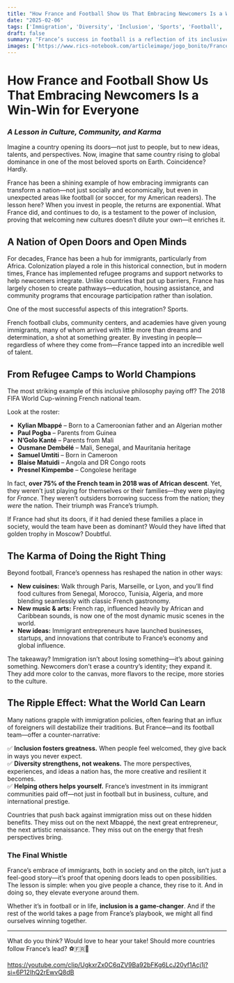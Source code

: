 ```yaml
---
title: "How France and Football Show Us That Embracing Newcomers Is a Win-Win for Everyone"
date: "2025-02-06"
tags: ['Immigration', 'Diversity', 'Inclusion', 'Sports', 'Football', 'France', 'Culture', 'Community', 'Success']
draft: false
summary: "France’s success in football is a reflection of its inclusive approach to immigration. This article explores how embracing newcomers strengthens a nation—on and off the field."
images: ['https://www.rics-notebook.com/articleimage/jogo_bonito/France.webp']
---
```


# **How France and Football Show Us That Embracing Newcomers Is a Win-Win for Everyone**  

### *A Lesson in Culture, Community, and Karma*  

Imagine a country opening its doors—not just to people, but to new ideas, talents, and perspectives. Now, imagine that same country rising to global dominance in one of the most beloved sports on Earth. Coincidence? Hardly.  

France has been a shining example of how embracing immigrants can transform a nation—not just socially and economically, but even in unexpected areas like football (or soccer, for my American readers). The lesson here? When you invest in people, the returns are exponential. What France did, and continues to do, is a testament to the power of inclusion, proving that welcoming new cultures doesn’t dilute your own—it enriches it.  

## **A Nation of Open Doors and Open Minds**  

For decades, France has been a hub for immigrants, particularly from Africa. Colonization played a role in this historical connection, but in modern times, France has implemented refugee programs and support networks to help newcomers integrate. Unlike countries that put up barriers, France has largely chosen to create pathways—education, housing assistance, and community programs that encourage participation rather than isolation.  

One of the most successful aspects of this integration? Sports.  

French football clubs, community centers, and academies have given young immigrants, many of whom arrived with little more than dreams and determination, a shot at something greater. By investing in people—regardless of where they come from—France tapped into an incredible well of talent.  

## **From Refugee Camps to World Champions**  

The most striking example of this inclusive philosophy paying off? The 2018 FIFA World Cup-winning French national team.  

Look at the roster:  
- **Kylian Mbappé** – Born to a Cameroonian father and an Algerian mother  
- **Paul Pogba** – Parents from Guinea  
- **N’Golo Kanté** – Parents from Mali  
- **Ousmane Dembélé** – Mali, Senegal, and Mauritania heritage  
- **Samuel Umtiti** – Born in Cameroon  
- **Blaise Matuidi** – Angola and DR Congo roots  
- **Presnel Kimpembe** – Congolese heritage  

In fact, **over 75% of the French team in 2018 was of African descent**. Yet, they weren’t just playing for themselves or their families—they were playing for *France*. They weren’t outsiders borrowing success from the nation; they *were* the nation. Their triumph was France’s triumph.  

If France had shut its doors, if it had denied these families a place in society, would the team have been as dominant? Would they have lifted that golden trophy in Moscow? Doubtful.  

## **The Karma of Doing the Right Thing**  

Beyond football, France’s openness has reshaped the nation in other ways:  
- **New cuisines:** Walk through Paris, Marseille, or Lyon, and you’ll find food cultures from Senegal, Morocco, Tunisia, Algeria, and more blending seamlessly with classic French gastronomy.  
- **New music & arts:** French rap, influenced heavily by African and Caribbean sounds, is now one of the most dynamic music scenes in the world.  
- **New ideas:** Immigrant entrepreneurs have launched businesses, startups, and innovations that contribute to France’s economy and global influence.  

The takeaway? Immigration isn’t about losing something—it’s about gaining something. Newcomers don’t erase a country’s identity; they expand it. They add more color to the canvas, more flavors to the recipe, more stories to the culture.  

## **The Ripple Effect: What the World Can Learn**  

Many nations grapple with immigration policies, often fearing that an influx of foreigners will destabilize their traditions. But France—and its football team—offer a counter-narrative:  

✅ **Inclusion fosters greatness.** When people feel welcomed, they give back in ways you never expect.  
✅ **Diversity strengthens, not weakens.** The more perspectives, experiences, and ideas a nation has, the more creative and resilient it becomes.  
✅ **Helping others helps yourself.** France’s investment in its immigrant communities paid off—not just in football but in business, culture, and international prestige.  

Countries that push back against immigration miss out on these hidden benefits. They miss out on the next Mbappé, the next great entrepreneur, the next artistic renaissance. They miss out on the energy that fresh perspectives bring.  

### **The Final Whistle**  

France’s embrace of immigrants, both in society and on the pitch, isn’t just a feel-good story—it’s proof that opening doors leads to open possibilities. The lesson is simple: when you give people a chance, they rise to it. And in doing so, they elevate everyone around them.  

Whether it’s in football or in life, **inclusion is a game-changer**. And if the rest of the world takes a page from France’s playbook, we might all find ourselves winning together.  

---

What do you think? Would love to hear your take! Should more countries follow France’s lead? ⚽🇫🇷💙

https://youtube.com/clip/UgkxrZx0C6qZV9Ba92bFKg6LcJ20yf1Acj1j?si=6P12IhQ2rEwvQ8dB
